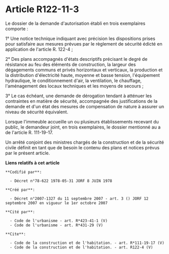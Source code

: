 # Article R122-11-3

Le dossier de la demande d'autorisation établi en trois exemplaires comporte : 

1° Une notice technique indiquant avec précision les dispositions prises pour satisfaire aux mesures prévues par le règlement
de sécurité édicté en application de l'article R. 122-4 ; 

2° Des plans accompagnés d'états descriptifs précisant le degré de résistance au feu des éléments de construction, la largeur
des dégagements communs et privés horizontaux et verticaux, la production et la distribution d'électricité haute, moyenne et
basse tension, l'équipement hydraulique, le conditionnement d'air, la ventilation, le chauffage, l'aménagement des locaux
techniques et les moyens de secours ; 

3° Le cas échéant, une demande de dérogation tendant à atténuer les contraintes en matière de sécurité, accompagnée des
justifications de la demande et d'un état des mesures de compensation de nature à assurer un niveau de sécurité équivalent. 

Lorsque l'immeuble accueille un ou plusieurs établissements recevant du public, le demandeur joint, en trois exemplaires, le
dossier mentionné au a de l'article R. 111-19-17.

Un arrêté conjoint des ministres chargés de la construction et de la sécurité civile définit en tant que de besoin le contenu
des plans et notices prévus par le présent article.

**Liens relatifs à cet article**

	**Codifié par**:

	  - Décret n°78-622 1978-05-31 JORF 8 JUIN 1978

	**Créé par**:

	  - Décret n°2007-1327 du 11 septembre 2007 - art. 3 () JORF 12 septembre 2007 en vigueur le 1er octobre 2007

	**Cité par**:

	  - Code de l'urbanisme - art. R*423-41-1 (V)
	  - Code de l'urbanisme - art. R*431-29 (V)

	**Cite**:

	  - Code de la construction et de l'habitation. - art. R*111-19-17 (V)
	  - Code de la construction et de l'habitation. - art. R122-4 (V)
